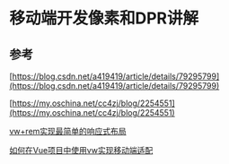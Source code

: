 # 移动端开发像素和DPR讲解

## 参考
[https://blog.csdn.net/a419419/article/details/79295799](https://blog.csdn.net/a419419/article/details/79295799)

[https://my.oschina.net/cc4zj/blog/2254551](https://my.oschina.net/cc4zj/blog/2254551)

[vw+rem实现最简单的响应式布局](https://www.jianshu.com/p/5d7779473413)

[如何在Vue项目中使用vw实现移动端适配](https://www.jianshu.com/p/1f1b23f8348f)

